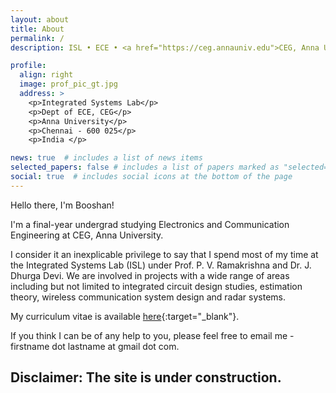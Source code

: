 ```yaml
---
layout: about
title: About
permalink: /
description: ISL • ECE • <a href="https://ceg.annauniv.edu">CEG, Anna University</a> 

profile:
  align: right
  image: prof_pic_gt.jpg
  address: >
    <p>Integrated Systems Lab</p>
    <p>Dept of ECE, CEG</p>
    <p>Anna University</p>
    <p>Chennai - 600 025</p>
    <p>India </p>

news: true  # includes a list of news items
selected_papers: false # includes a list of papers marked as "selected={true}"
social: true  # includes social icons at the bottom of the page
---
```


Hello there, I'm Booshan! 

I'm a final-year undergrad studying Electronics and Communication Engineering at CEG, Anna University.

I consider it an inexplicable privilege to say that I spend most of my time at the Integrated Systems Lab (ISL) under Prof. P. V. Ramakrishna and Dr. J. Dhurga Devi. We are involved in projects with a wide range of areas including but not limited to integrated circuit design studies, estimation theory, wireless communication system design and radar systems.

My curriculum vitae is available [here](https://sribooshan.github.io/assets/pdf/Sribooshan_Srinivasan_Resume_May_5_2021.pdf){:target="\_blank"}.

If you think I can be of any help to you, please feel free to email me - firstname dot lastname at gmail dot com.

## Disclaimer: The site is under construction.
